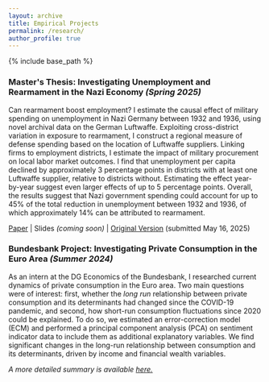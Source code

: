 ```yaml
---
layout: archive
title: Empirical Projects
permalink: /research/
author_profile: true
---
```


{% include base_path %}

### Master's Thesis: Investigating Unemployment and Rearmament in the Nazi Economy *(Spring 2025)*
Can rearmament boost employment? I estimate the causal effect of military spending on unemployment in Nazi Germany between 1932 and 1936, using novel archival data on the German Luftwaffe. Exploiting cross-district variation in exposure to rearmament, I construct a regional measure of defense spending based on the location of Luftwaffe suppliers. Linking firms to employment districts, I estimate the impact of military procurement on local labor market outcomes. I find that unemployment per capita declined by approximately 3 percentage points in districts with at least one Luftwaffe supplier, relative to districts without. Estimating the effect year-by-year suggest even larger effects of up to 5 percentage points. Overall, the results suggest that Nazi government spending could account for up to 45% of the total reduction in unemployment between 1932 and 1936, of which approximately 14% can be attributed to rearmament.

[Paper](/files/chambon_2025_210505.pdf) \| Slides *(coming soon)* \| [Original Version](/files/chambon_mt_2025.pdf) (submitted May 16, 2025)

### Bundesbank Project: Investigating Private Consumption in the Euro Area *(Summer 2024)*
As an intern at the DG Economics of the Bundesbank, I researched current dynamics of private consumption in the Euro area. Two main questions were of interest: first, whether the *long run* relationship between private consumption and its determinants had changed since the COVID-19 pandemic, and second, how short-run consumption fluctuations since 2020 could be explained. To do so, we estimated an error-correction model (ECM) and performed a principal component analysis (PCA) on sentiment indicator data to include them as additional explanatory variables. We find significant changes in the long-run relationship between consumption and its determinants, driven by income and financial wealth variables.

*A more detailed summary is available [here.](/files/Chambon_BundesbankProject_EN.pdf)*



